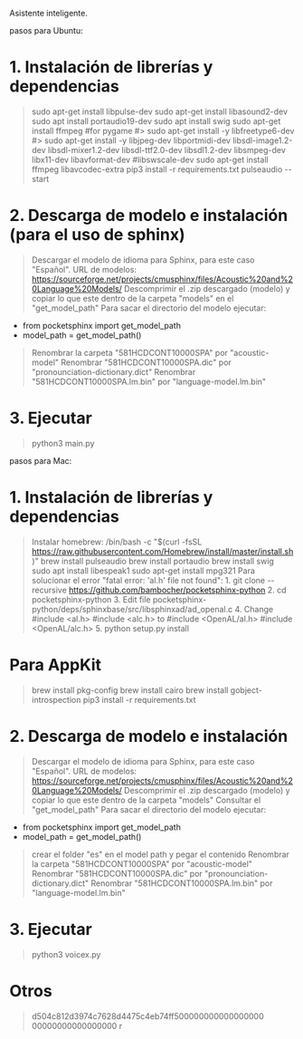 Asistente inteligente.

pasos para Ubuntu:
# 1. Instalación de librerías y dependencias
> sudo apt-get install libpulse-dev
> sudo apt-get install libasound2-dev
> sudo apt install portaudio19-dev
> sudo apt install swig
> sudo apt-get install ffmpeg
#for pygame
#> sudo apt-get install -y libfreetype6-dev
#> sudo apt-get install -y libjpeg-dev libportmidi-dev libsdl-image1.2-dev libsdl-mixer1.2-dev libsdl-ttf2.0-dev libsdl1.2-dev libsmpeg-dev libx11-dev libavformat-dev #libswscale-dev
> sudo apt-get install ffmpeg libavcodec-extra
> pip3 install -r requirements.txt
> pulseaudio --start
# 2. Descarga de modelo e instalación (para el uso de sphinx)
> Descargar el modelo de idioma para Sphinx, para este caso "Español". URL de modelos: https://sourceforge.net/projects/cmusphinx/files/Acoustic%20and%20Language%20Models/
> Descomprimir el .zip descargado (modelo) y copiar lo que este dentro de la carpeta "models" en el "get_model_path"
> Para sacar el directorio del modelo ejecutar: 
- from pocketsphinx import get_model_path
- model_path = get_model_path()
> Renombrar la carpeta "581HCDCONT10000SPA" por "acoustic-model"
> Renombrar "581HCDCONT10000SPA.dic" por "pronounciation-dictionary.dict"
> Renombrar "581HCDCONT10000SPA.lm.bin" por "language-model.lm.bin"
# 3. Ejecutar
> python3 main.py

pasos para Mac:
# 1. Instalación de librerías y dependencias
> Instalar homebrew: /bin/bash -c "$(curl -fsSL https://raw.githubusercontent.com/Homebrew/install/master/install.sh)"
> brew install pulseaudio
> brew install portaudio
> brew install swig
> sudo apt install libespeak1
> sudo apt-get install mpg321
> Para solucionar el error "fatal error: 'al.h' file not found":
    1. git clone --recursive https://github.com/bambocher/pocketsphinx-python
    2. cd pocketsphinx-python
    3. Edit file pocketsphinx-python/deps/sphinxbase/src/libsphinxad/ad_openal.c
    4. Change
    #include <al.h>
    #include <alc.h>
    to
    #include <OpenAL/al.h>
    #include <OpenAL/alc.h>
    5. python setup.py install
# Para AppKit
> brew install pkg-config
> brew install cairo
> brew install gobject-introspection
> pip3 install -r requirements.txt
# 2. Descarga de modelo e instalación
> Descargar el modelo de idioma para Sphinx, para este caso "Español". URL de modelos: https://sourceforge.net/projects/cmusphinx/files/Acoustic%20and%20Language%20Models/
> Descomprimir el .zip descargado (modelo) y copiar lo que este dentro de la carpeta "models" 
> Consultar el "get_model_path"
> Para sacar el directorio del modelo ejecutar: 
- from pocketsphinx import get_model_path
- model_path = get_model_path()
> crear el folder "es" en el model path y pegar el contenido
> Renombrar la carpeta "581HCDCONT10000SPA" por "acoustic-model"
> Renombrar "581HCDCONT10000SPA.dic" por "pronounciation-dictionary.dict"
> Renombrar "581HCDCONT10000SPA.lm.bin" por "language-model.lm.bin"
# 3. Ejecutar
> python3 voicex.py

# Otros
> d504c812d3974c7628d4475c4eb74ff500000000000000000
> 00000000000000000
> r
